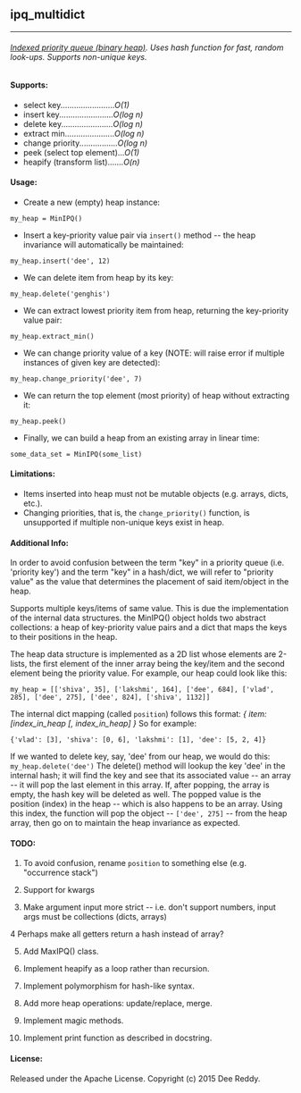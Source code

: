## ipq_multidict
----------------------------

###### [Indexed priority queue (binary heap)](http://algs4.cs.princeton.edu/24pq/). Uses hash function for fast, random look-ups. Supports non-unique keys.

#### Supports:
- select key........................_O(1)_
- insert key........................_O(log n)_
- delete key......................._O(log n)_
- extract min......................_O(log n)_
- change priority................._O(log n)_
- peek (select top element)..._O(1)_
- heapify (transform list)......._O(n)_

#### Usage:
- Create a new (empty) heap instance:
```
my_heap = MinIPQ()
```
- Insert a key-priority value pair via `insert()` method -- the heap
invariance will automatically be maintained:
```
my_heap.insert('dee', 12)
```
- We can delete item from heap by its key:
```
my_heap.delete('genghis')
```
- We can extract lowest priority item from heap, returning the key-priority
value pair:
```
my_heap.extract_min()
```
- We can change priority value of a key (NOTE: will raise error if multiple
instances of given key are detected):
```
my_heap.change_priority('dee', 7)
```
- We can return the top element (most priority) of heap without extracting it:
```
my_heap.peek()
```
- Finally, we can build a heap from an existing array in linear time:
```
some_data_set = MinIPQ(some_list)
```

#### Limitations:
- Items inserted into heap must not be mutable objects (e.g. arrays, dicts, etc.).
- Changing priorities, that is, the `change_priority()` function, is unsupported if multiple non-unique keys exist in heap.

#### Additional Info:
In order to avoid confusion between the term "key" in a priority queue (i.e. 'priority key') and the term "key" in a hash/dict, we will refer to "priority value" as the value that determines the placement of said item/object in the heap.

Supports multiple keys/items of same value. This is due the implementation of the internal data structures. the MinIPQ() object holds two abstract collections: a heap of key-priority value pairs and a dict that maps the keys to their positions in the heap.

The heap data structure is implemented as a 2D list whose elements are 2-lists, the first element of the inner array being the key/item and the second element being the priority value. For example, our heap could look like this:
```
my_heap = [['shiva', 35], ['lakshmi', 164], ['dee', 684], ['vlad', 285], ['dee', 275], ['dee', 824], ['shiva', 1132]]
```

The internal dict mapping (called `position`) follows this format:
_{ item: [index_in_heap [, index_in_heap] }_
So for example:
```
{'vlad': [3], 'shiva': [0, 6], 'lakshmi': [1], 'dee': [5, 2, 4]}
```

If we wanted to delete key, say, 'dee' from our heap, we would do this:
`my_heap.delete('dee')`
The delete() method will lookup the key 'dee' in the internal hash; it will find the key and see that its associated value -- an array -- it will pop the last element in this array. If, after popping, the array is empty, the hash key will be deleted as well. The popped value is the position (index) in the heap -- which is also happens to be an array. Using this index, the function will pop the object -- `['dee', 275]` -- from the heap array, then go on to maintain the heap invariance as expected.

#### TODO:
1)  To avoid confusion, rename `position` to something else (e.g. "occurrence stack")

2)  Support for kwargs

3)  Make argument input more strict -- i.e. don't support numbers, input args must be collections (dicts, arrays)
    
4   Perhaps make all getters return a hash instead of array?

5)  Add MaxIPQ() class.

6)  Implement heapify as a loop rather than recursion.

7)  Implement polymorphism for hash-like syntax.

8)  Add more heap operations: update/replace, merge.

9)  Implement magic methods.

10) Implement print function as described in docstring.

#### License:
Released under the Apache License. Copyright (c) 2015 Dee Reddy.